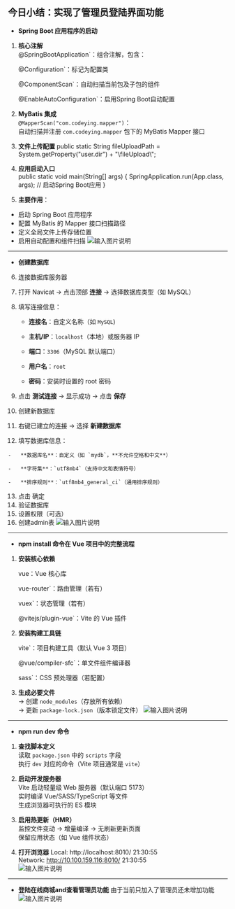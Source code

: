 
## **今日小结：实现了管理员登陆界面功能**
- **Spring Boot 应用程序的启动**
1.  **核心注解**  
    @SpringBootApplication`：组合注解，包含：
    
	   @Configuration`：标记为配置类
        
     @ComponentScan`：自动扫描当前包及子包的组件
        
	@EnableAutoConfiguration`：启用Spring Boot自动配置
        
2.  **MyBatis 集成**  
    `@MapperScan("com.codeying.mapper")`：  
    自动扫描并注册 `com.codeying.mapper` 包下的 MyBatis Mapper 接口
    
3.  **文件上传配置**
	public static String fileUploadPath = 
		     System.getProperty("user.dir") + "\\fileUpload\\";
4. **应用启动入口**		  
public static void main(String[] args) {
	     SpringApplication.run(App.class, args); // 启动Spring Boot应用
		}
5. **主要作用**：  
- 启动 Spring Boot 应用程序  
 - 配置 MyBatis 的 Mapper 接口扫描路径  
 - 定义全局文件上传存储位置  
 - 启用自动配置和组件扫描
 ![输入图片说明](/imgs/2025-06-18/mGerCIefgx7EmbYU.png)
---
- **创建数据库**
6.  连接数据库服务器

7.  打开 Navicat → 点击顶部 **连接** → 选择数据库类型（如 MySQL）
    
8.  填写连接信息：
    
    -   **连接名**：自定义名称（如 `MySQL`)
        
    -   **主机/IP**：`localhost`（本地）或服务器 IP
        
    -   **端口**：`3306`（MySQL 默认端口）
        
    -   **用户名**：`root`
        
    -   **密码**：安装时设置的 root 密码
        
9.  点击 **测试连接** → 显示成功 → 点击 **保存**
   

10. 创建新数据库

11.  右键已建立的连接 → 选择 **新建数据库**
    
12.  填写数据库信息：
    
    -   **数据库名**：自定义（如 `mydb`，**不允许空格和中文**）
        
    -   **字符集**：`utf8mb4`（支持中文和表情符号）
        
    -   **排序规则**：`utf8mb4_general_ci`（通用排序规则）
        
13.  点击 确定
14. 验证数据库
15.  设置权限（可选）
16. 创建admin表
![输入图片说明](/imgs/2025-06-18/XAklqfVtoDrg0Jm7.png)
---
- **npm install 命令在 Vue 项目中的完整流程**
1.  **安装核心依赖**
    
    vue：Vue 核心库
        
	  vue-router`：路由管理（若有）
        
	  vuex`：状态管理（若有）
        
	   @vitejs/plugin-vue`：Vite 的 Vue 插件
        
2.  **安装构建工具链**
    
	   vite`：项目构建工具（默认 Vue 3 项目）
        
	   @vue/compiler-sfc`：单文件组件编译器
        
	   sass`：CSS 预处理器（若配置）
        
3.  **生成必要文件**  
    → 创建 `node_modules`（存放所有依赖）  
    → 更新 `package-lock.json`（版本锁定文件）
    ![输入图片说明](/imgs/2025-06-18/oxYNMrRJVYvpLCXn.png)
---
- **npm run dev 命令**
1.  **查找脚本定义**  
    读取 `package.json` 中的 `scripts` 字段  
    执行 `dev` 对应的命令（Vite 项目通常是 `vite`）
    
2.  **启动开发服务器**  
    Vite 启动轻量级 Web 服务器（默认端口 5173）  
    实时编译 Vue/SASS/TypeScript 等文件  
    生成浏览器可执行的 ES 模块
    
3.  **启用热更新（HMR）**  
    监控文件变动 → 增量编译 → 无刷新更新页面  
    保留应用状态（如 Vue 组件状态）
    
4.  **打开浏览器**
 Local:   http://localhost:8010/                                                                                                                                                                                      21:30:55  
  Network: http://10.100.159.116:8010/                                                                                                                                                                                 21:30:55  
![输入图片说明](/imgs/2025-06-18/PKthzxoNDbkHRutP.png)
---
- **登陆在线商城and查看管理员功能**
由于当前只加入了管理员还未增加功能
![输入图片说明](/imgs/2025-06-18/18yXgV3tXbispWZZ.png)

